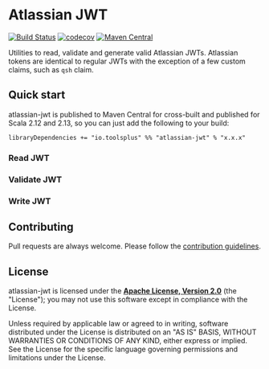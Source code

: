 # Atlassian JWT

[![Build Status](https://github.com/toolsplus/atlassian-jwt/workflows/CI/badge.svg)](https://github.com/toolsplus/atlassian-jwt/actions)
[![codecov](https://codecov.io/gh/toolsplus/atlassian-jwt/branch/master/graph/badge.svg)](https://codecov.io/gh/toolsplus/atlassian-jwt)
[![Maven Central](https://img.shields.io/maven-central/v/io.toolsplus/atlassian-jwt-core_2.13.svg)](https://maven-badges.herokuapp.com/maven-central/io.toolsplus/atlassian-jwt-core_2.12)

Utilities to read, validate and generate valid Atlassian JWTs. Atlassian tokens
are identical to regular JWTs with the exception of a few custom claims, such as `qsh` claim.

## Quick start

atlassian-jwt is published to Maven Central for cross-built and published for Scala 2.12 and 2.13, so you can just add the following to your build:

    libraryDependencies += "io.toolsplus" %% "atlassian-jwt" % "x.x.x"


### Read JWT

### Validate JWT

### Write JWT

## Contributing
 
Pull requests are always welcome. Please follow the [contribution guidelines](CONTRIBUTING.md).

## License

atlassian-jwt is licensed under the **[Apache License, Version 2.0][apache]** (the
"License"); you may not use this software except in compliance with the License.

Unless required by applicable law or agreed to in writing, software
distributed under the License is distributed on an "AS IS" BASIS,
WITHOUT WARRANTIES OR CONDITIONS OF ANY KIND, either express or implied.
See the License for the specific language governing permissions and
limitations under the License.

[apache]: http://www.apache.org/licenses/LICENSE-2.0
